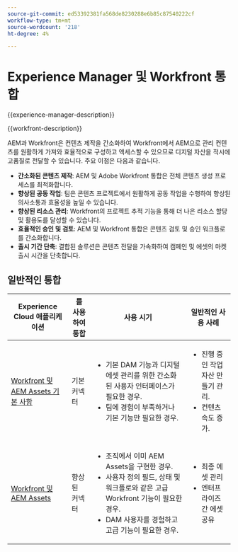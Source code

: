 ```yaml
---
source-git-commit: ed53392381fa568de8230288e6b85c87540222cf
workflow-type: tm+mt
source-wordcount: '218'
ht-degree: 4%

---
```



# Experience Manager 및 Workfront 통합

{{experience-manager-description}}

{{workfront-description}}

AEM과 Workfront은 컨텐츠 제작을 간소화하여 Workfront에서 AEM으로 관리 컨텐츠를 원활하게 가져와 효율적으로 구성하고 액세스할 수 있으므로 디지털 자산을 적시에 고품질로 전달할 수 있습니다. 주요 이점은 다음과 같습니다.

+ **간소화된 콘텐츠 제작**: AEM 및 Adobe Workfront 통합은 전체 콘텐츠 생성 프로세스를 최적화합니다.
+ **향상된 공동 작업**: 팀은 콘텐츠 프로젝트에서 원활하게 공동 작업을 수행하여 향상된 의사소통과 효율성을 높일 수 있습니다.
+ **향상된 리소스 관리**: Workfront의 프로젝트 추적 기능을 통해 더 나은 리소스 할당 및 활용도를 달성할 수 있습니다.
+ **효율적인 승인 및 검토**: AEM 및 Workfront 통합은 콘텐츠 검토 및 승인 워크플로를 간소화합니다.
+ **출시 기간 단축**: 결합된 솔루션은 콘텐츠 전달을 가속화하여 캠페인 및 에셋의 마켓 출시 시간을 단축합니다.

## 일반적인 통합

<table>
    <thead>
        <tr>
            <th>Experience Cloud 애플리케이션</th>
            <th>를 사용하여 통합</th>
            <th>사용 시기</th>
            <th>일반적인 사용 사례</th>
        </tr>
    </thead>
    <tbody>
        <tr>
            <td><a href="https://experienceleague.adobe.com/docs/experience-manager-learn/assets-essentials/workfront/configure.html" target="_blank" rel="noreferrer">Workfront 및 AEM Assets 기본 사항</a></td>
            <td>기본 커넥터</td>
            <td>
              <ul>
                <li>기본 DAM 기능과 디지털 에셋 관리를 위한 간소화된 사용자 인터페이스가 필요한 경우.</li>
                <li>팀에 경험이 부족하거나 기본 기능만 필요한 경우.</li>
              </ul>
            </td>
            <td>
                <ul>
                  <li>진행 중인 작업 자산 만들기 관리.</li>
                  <li>컨텐츠 속도 증가.</li>
                </ul>
            </td>
        </tr>
        <tr>
            <td><a href="https://experienceleague.adobe.com/docs/experience-manager-learn/assets/workfront/enhanced-connector/aem-experts-series/overview.html" target="_blank" rel="noreferrer">Workfront 및 AEM Assets</a></td>
            <td>향상된 커넥터</td>
            <td>
                <ul>
                    <li>조직에서 이미 AEM Assets을 구현한 경우.</li>
                    <li>사용자 정의 필드, 상태 및 워크플로와 같은 고급 Workfront 기능이 필요한 경우.</li>
                    <li>DAM 사용자를 경험하고 고급 기능이 필요한 경우.</li>
                </ul>
            </td>
            <td>
              <ul>
                <li>최종 에셋 관리</li>
                <li>엔터프라이즈 간 에셋 공유</li>
              </ul>
            </td>
        </tr>
    </tbody>          
</table>

